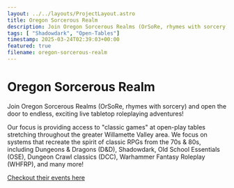```yaml
---
layout: ../../layouts/ProjectLayout.astro
title: Oregon Sorcerous Realm
description: Join Oregon Sorcerous Realms (OrSoRe, rhymes with sorcery) and open the door to endless, exciting live tabletop roleplaying adventures!
tags: [ "Shadowdark", "Open-Tables"]
timestamp: 2025-03-24T02:39:03+00:00
featured: true
filename: oregon-sorcerous-realm
---
```


# Oregon Sorcerous Realm

Join Oregon Sorcerous Realms (OrSoRe, rhymes with sorcery) and open the door to endless, exciting live tabletop roleplaying adventures!

Our focus is providing access to "classic games" at open-play tables stretching throughout the greater Willamette Valley area. We focus on systems that recreate the spirit of classic RPGs from the 70s & 80s, including Dungeons & Dragons (D&D), Shadowdark, Old School Essentials (OSE), Dungeon Crawl classics (DCC), Warhammer Fantasy Roleplay (WHFRP), and many more!

[Checkout their events here](https://www.meetup.com/oregon-sorcerous-realms-osr/events/)